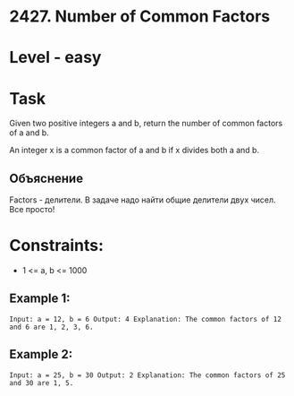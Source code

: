 # 2427. Number of Common Factors


# Level - easy


# Task
Given two positive integers a and b, return the number of common factors of a and b.

An integer x is a common factor of a and b if x divides both a and b.


## Объяснение
Factors - делители. В задаче надо найти общие делители двух чисел.
Все просто!


# Constraints:
- 1 <= a, b <= 1000



## Example 1:
``
Input: a = 12, b = 6
Output: 4
Explanation: The common factors of 12 and 6 are 1, 2, 3, 6.
``


## Example 2:
``
Input: a = 25, b = 30
Output: 2
Explanation: The common factors of 25 and 30 are 1, 5.
``